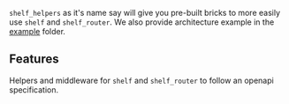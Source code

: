 `shelf_helpers` as it's name say will give you pre-built bricks to more easily use `shelf` and `shelf_router`.
We also provide architecture example in the [example](https://gitlab.com/sakemaer/shelf_helpers/-/tree/main/example) folder.

## Features

Helpers and middleware for `shelf` and `shelf_router` to follow an openapi specification.
